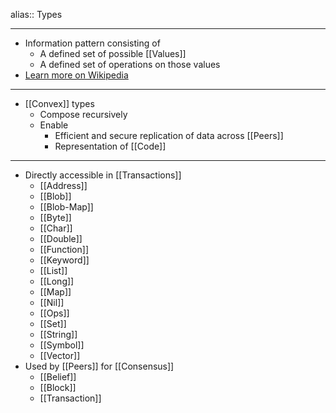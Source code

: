 alias:: Types

- ---
- Information pattern consisting of
	- A defined set of possible [[Values]]
	- A defined set of operations on those values
- [Learn more on Wikipedia](https://en.wikipedia.org/wiki/Data_type)
- ---
- [[Convex]] types
	- Compose recursively
	- Enable
		- Efficient and secure replication of data across [[Peers]]
		- Representation of [[Code]]
- ---
- Directly accessible in [[Transactions]]
	- [[Address]]
	- [[Blob]]
	- [[Blob-Map]]
	- [[Byte]]
	- [[Char]]
	- [[Double]]
	- [[Function]]
	- [[Keyword]]
	- [[List]]
	- [[Long]]
	- [[Map]]
	- [[Nil]]
	- [[Ops]]
	- [[Set]]
	- [[String]]
	- [[Symbol]]
	- [[Vector]]
- Used by [[Peers]] for [[Consensus]]
	- [[Belief]]
	- [[Block]]
	- [[Transaction]]